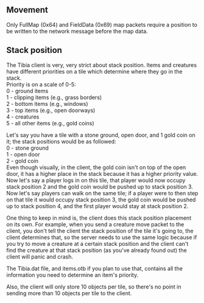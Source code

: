 ## Movement
Only FullMap (0x64) and FieldData (0x69) map packets require a position to be written to the network message before the map data.

## Stack position
The Tibia client is very, very strict about stack position. Items and creatures have different priorities on a tile which determine where they go in the stack.  
Priority is on a scale of 0-5:  
0 - ground items  
1 - clipping items (e.g., grass borders)  
2 - bottom items (e.g., windows)  
3 - top items (e.g., open doorways)  
4 - creatures  
5 - all other items (e.g., gold coins)  

Let's say you have a tile with a stone ground, open door, and 1 gold coin on it; the stack positions would be as followed:  
0 - stone ground  
1 - open door  
2 - gold coin  
Even though visually, in the client, the gold coin isn't on top of the open door, it has a higher place in the stack because it has a higher priority value. Now let's say a player logs in on this tile, that player would now occupy stack position 2 and the gold coin would be pushed up to stack position 3. Now let's say players can walk on the same tile; if a player were to then step on that tile it would occupy stack position 3, the gold coin would be pushed up to stack position 4, and the first player would stay at stack position 2.

One thing to keep in mind is, the client does this stack position placement on its own. For example, when you send a creature move packet to the client, you don't tell the client the stack position of the tile it's going to, the client determines that, so the server needs to use the same logic because if you try to move a creature at a certain stack position and the client can't find the creature at that stack position (as you've already found out) the client will panic and crash.

The Tibia.dat file, and items.otb if you plan to use that, contains all the information you need to determine an item's priority.

Also, the client will only store 10 objects per tile, so there's no point in sending more than 10 objects per tile to the client.
